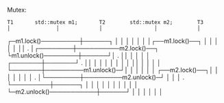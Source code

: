 Mutex:
    
    T1       std::mutex m1;       T2        std::mutex m2;        T3
    │               │             │                 │             │
┌─m1.lock()─────────┼──────┐      │                 │             │
│   │               │      │┌──m1.lock()──┐         │             │
│   │               │      ││     .       │┌────────┼──────────m2.lock()──┐
└m1.unlock()────────┼──────┘│     .       ││        │             │       │
    │       ┌───────┼───────┘     .       ││        │             │       │
    │       │       │             │       ││        │             │       │
    │       └───────┼─────────m1.unlock()─┘│        │             │       │
    │               │       ┌──m2.lock()──┐│        │             │       │
    │               │       │     .       │└────────┼─────────m2.unlock()─┘
    │               │       │     .       └─────────┼──────┐      │
    │               │       │     │                 │      │      │
    │               │       └─m2.unlock()───────────┼──────┘      │
    │               │             │                 │             │
